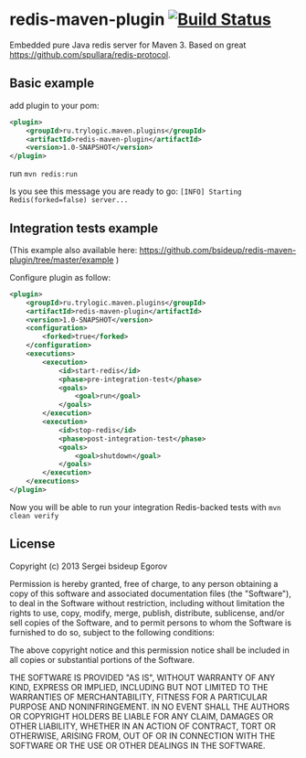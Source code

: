 redis-maven-plugin [![Build Status](https://travis-ci.org/bsideup/redis-maven-plugin.png)](https://travis-ci.org/bsideup/redis-maven-plugin)
==================

Embedded pure Java redis server for Maven 3. Based on great https://github.com/spullara/redis-protocol.


Basic example
-----------------

add plugin to your pom:
```xml
<plugin>
    <groupId>ru.trylogic.maven.plugins</groupId>
    <artifactId>redis-maven-plugin</artifactId>
    <version>1.0-SNAPSHOT</version>
</plugin>
```

run ```mvn redis:run```

Is you see this message you are ready to go: ```[INFO] Starting Redis(forked=false) server...```


Integration tests example
-----------------

(This example also available here: https://github.com/bsideup/redis-maven-plugin/tree/master/example )

Configure plugin as follow:
```xml
<plugin>
    <groupId>ru.trylogic.maven.plugins</groupId>
    <artifactId>redis-maven-plugin</artifactId>
    <version>1.0-SNAPSHOT</version>
    <configuration>
        <forked>true</forked>
    </configuration>
    <executions>
        <execution>
            <id>start-redis</id>
            <phase>pre-integration-test</phase>
            <goals>
                <goal>run</goal>
            </goals>
        </execution>
        <execution>
            <id>stop-redis</id>
            <phase>post-integration-test</phase>
            <goals>
                <goal>shutdown</goal>
            </goals>
        </execution>
    </executions>
</plugin>
```

Now you will be able to run your integration Redis-backed tests with ```mvn clean verify```

License
-----------------

Copyright (c) 2013 Sergei bsideup Egorov

Permission is hereby granted, free of charge, to any person obtaining a copy of this software and associated
documentation files (the "Software"), to deal in the Software without restriction, including without limitation
the rights to use, copy, modify, merge, publish, distribute, sublicense, and/or sell copies of the Software, and
to permit persons to whom the Software is furnished to do so, subject to the following conditions:

The above copyright notice and this permission notice shall be included in all copies or substantial
portions of the Software.

THE SOFTWARE IS PROVIDED "AS IS", WITHOUT WARRANTY OF ANY KIND, EXPRESS OR IMPLIED, INCLUDING BUT NOT LIMITED TO
THE WARRANTIES OF MERCHANTABILITY, FITNESS FOR A PARTICULAR PURPOSE AND NONINFRINGEMENT. IN NO EVENT SHALL THE
AUTHORS OR COPYRIGHT HOLDERS BE LIABLE FOR ANY CLAIM, DAMAGES OR OTHER LIABILITY, WHETHER IN AN ACTION OF CONTRACT,
TORT OR OTHERWISE, ARISING FROM, OUT OF OR IN CONNECTION WITH THE SOFTWARE OR THE USE OR OTHER DEALINGS IN THE SOFTWARE.
